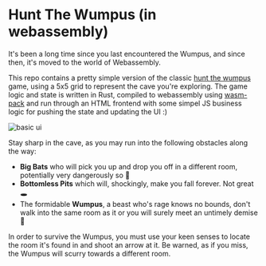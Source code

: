 # Hunt The Wumpus (in webassembly)
It's been a long time since you last encountered the Wumpus, and since then, it's moved to the world of Webassembly.

This repo contains a pretty simple version of the classic [hunt the wumpus](https://en.wikipedia.org/wiki/Hunt_the_Wumpus) game, using a 5x5 grid to represent the cave you're exploring. The game logic and state is written in Rust, compiled to webassembly using [wasm-pack](https://github.com/rustwasm/wasm-pack) and run through an HTML frontend with some simpel JS business logic for pushing the state and updating the UI :)

![basic ui](https://github.com/user-attachments/assets/7cbc1374-9946-4532-b339-5cc659109196)

Stay sharp in the cave, as you may run into the following obstacles along the way:
* **Big Bats** who will pick you up and drop you off in a different room, potentially very dangerously so 🦇
* **Bottomless Pits** which will, shockingly, make you fall forever. Not great 🕳️
* The formidable **Wumpus**, a beast who's rage knows no bounds, don't walk into the same room as it or you will surely meet an untimely demise 👹

In order to survive the Wumpus, you must use your keen senses to locate the room it's found in and shoot an arrow at it. Be warned, as if you miss, the Wumpus will scurry towards a different room.

